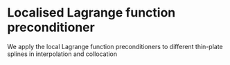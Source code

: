 # Localised Lagrange function preconditioner

We apply the local Lagrange function preconditioners to different thin-plate splines in interpolation and collocation